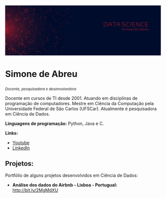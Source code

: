 <p align="center">
  <img src="LogoDS_novo.jpg" >
</p>

# Simone de Abreu
<sub>*Docente, pesquisadora e desenvolvedora* </sub>

Docente em cursos de TI desde 2001. Atuando em disciplinas de programação de computadores. Mestre em Ciência da Computação pela Universidade Federal de São Carlos (UFSCar).
Atualmente é pesquisadora em Ciência de Dados.

**Linguagens de programação:** Python, Java e C.

**Links:**
* [Youtube](http://bit.ly/siabreutec)
* [LinkedIn](https://www.linkedin.com/in/simoneabreu)


## Projetos:
Portfólio de alguns projetos desenvolvidos em Ciência de Dados:

[comment]: <> (* **Nome do projeto:** https://bit.ly/2L2cMwy )

* **Análise dos dados do Airbnb - Lisboa - Portugual:** http://bit.ly/2MgMdXU

